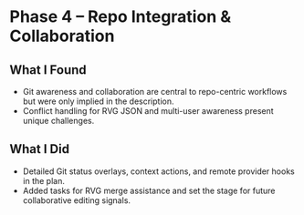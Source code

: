 # Phase 4 – Repo Integration & Collaboration

## What I Found
- Git awareness and collaboration are central to repo-centric workflows but were only implied in the description.
- Conflict handling for RVG JSON and multi-user awareness present unique challenges.

## What I Did
- Detailed Git status overlays, context actions, and remote provider hooks in the plan.
- Added tasks for RVG merge assistance and set the stage for future collaborative editing signals.
